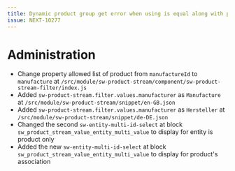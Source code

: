```yaml
---
title: Dynamic product group get error when using is equal along with product's association.
issue: NEXT-10277
---
```

# Administration
* Change property allowed list of product from `manufactureId` to `manufacture` at `/src/module/sw-product-stream/component/sw-product-stream-filter/index.js`
* Added `sw-product-stream.filter.values.manufacturer` as `Manufacture` at `/src/module/sw-product-stream/snippet/en-GB.json`
* Added `sw-product-stream.filter.values.manufacturer` as `Hersteller` at `/src/module/sw-product-stream/snippet/de-DE.json`
* Changed the second `sw-entity-multi-id-select` at block `sw_product_stream_value_entity_multi_value` to display for entity is product only
* Added the new `sw-entity-multi-id-select` at block `sw_product_stream_value_entity_multi_value` to display for product's association
